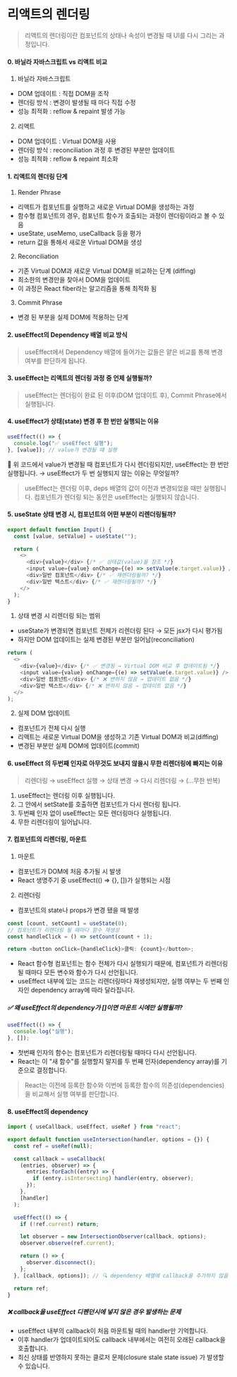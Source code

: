 # 리액트의 렌더링

> 리액트의 렌더링이란 컴포넌트의 상태나 속성이 변경될 때 UI를 다시 그리는 과정입니다.

#### 0. 바닐라 자바스크립트 vs 리액트 비교

1. 바닐라 자바스크립트

- DOM 업데이트 : 직접 DOM을 조작
- 렌더링 방식 : 변경이 발생될 때 마다 직접 수정
- 성능 최적화 : reflow & repaint 발생 가능

2. 리액트

- DOM 업데이트 : Virtual DOM을 사용
- 렌더링 방식 : reconciliation 과정 후 변경된 부분만 업데이트
- 성능 최적화 : reflow & repaint 최소화

#### 1. 리액트의 렌더링 단계

1. Render Phrase

- 리액트가 컴포넌트를 실행하고 새로운 Virtual DOM을 생성하는 과정
- 함수형 컴포넌트의 경우, 컴포넌트 함수가 호출되는 과정이 렌더링이라고 볼 수 있음
- useState, useMemo, useCallback 등을 평가
- return 값을 통해서 새로운 Virtual DOM을 생성

2. Reconciliation

- 기존 Virtual DOM과 새로운 Virtual DOM을 비교하는 단계 (diffing)
- 최소한의 변경만을 찾아서 DOM을 업데이트
- 이 과정은 React fiber라는 알고리즘을 통해 최적화 됨

3. Commit Phrase

- 변경 된 부분을 실제 DOM에 적용하는 단계

#### 2. useEffect의 Dependency 배열 비교 방식

> useEffect에서 Dependency 배열에 들어가는 값들은 얕은 비교를 통해 변경 여부를 판단하게 됩니다.

#### 3. useEffect는 리액트의 렌더링 과정 중 언제 실행될까?

> useEffect는 렌더링이 완료 된 이후(DOM 업데이트 후), Commit Phrase에서 실행됩니다.

#### 4. useEffect가 상태(state) 변경 후 한 번만 실행되는 이유

```javascript
useEffect(() => {
  console.log("✅ useEffect 실행");
}, [value]); // value가 변경될 때 실행
```

📌 위 코드에서 value가 변경될 때 컴포넌트가 다시 렌더링되지만, useEffect는 한 번만 실행됩니다.
→ useEffect가 두 번 실행되지 않는 이유는 무엇일까?

> useEffect는 렌더링 이후, deps 배열의 값이 이전과 변경되었을 때만 실행됩니다. 컴포넌트가 렌더링 되는 동안은 useEffect는 실행되지 않습니다.

#### 5. useState 상태 변경 시, 컴포넌트의 어떤 부분이 리렌더링될까?

```javascript
export default function Input() {
  const [value, setValue] = useState("");

  return (
    <>
      <div>{value}</div> {/* ✅ 상태값(value)을 참조 */}
      <input value={value} onChange={(e) => setValue(e.target.value)} />
      <div>일반 컴포넌트</div> {/* ✅ 재렌더링될까? */}
      <div>일반 텍스트</div> {/* ✅ 재렌더링될까? */}
    </>
  );
}
```

1. 상태 변경 시 리렌더링 되는 범위

- useState가 변경되면 컴포넌트 전체가 리렌더링 된다 → 모든 jsx가 다시 평가됨
- 하지만 DOM 업데이트는 실제 변경된 부분만 일어남(reconciliation)

```javascript
return (
  <>
    <div>{value}</div> {/* ✅ 변경됨 → Virtual DOM 비교 후 업데이트됨 */}
    <input value={value} onChange={(e) => setValue(e.target.value)} />
    <div>일반 컴포넌트</div> {/* ❌ 변하지 않음 → 업데이트 없음 */}
    <div>일반 텍스트</div> {/* ❌ 변하지 않음 → 업데이트 없음 */}
  </>
);
```

2. 실제 DOM 업데이트

- 컴포넌트가 전체 다시 실행
- 리액트는 새로운 Virtual DOM을 생성하고 기존 Virtual DOM과 비교(diffing)
- 변경된 부분만 실제 DOM에 업데이트(commit)

#### 6. useEffect 의 두번째 인자로 아무것도 보내지 않을시 무한 리렌더링에 빠지는 이유

> 리렌더링 → useEffect 실행 → 상태 변경 → 다시 리렌더링 → (...무한 반복)

1. useEffect는 렌더링 이후 실행됩니다.
2. 그 안에서 setState를 호출하면 컴포넌트가 다시 렌더링 됩니다.
3. 두번째 인자 없이 useEffect는 모든 렌더링마다 실행됩니다.
4. 무한 리렌더링이 일어납니다.

#### 7. 컴포넌트의 리렌더링, 마운트

1. 마운트

- 컴포넌트가 DOM에 처음 추가될 시 발생
- React 생명주기 중 useEffect(() => {}, [])가 실행되는 시점

2. 리렌더링

- 컴포넌트의 state나 props가 변경 됐을 때 발생

```javascript
const [count, setCount] = useState(0);
// 컴포넌트가 리렌더링 될 때마다 함수 재생성
const handleClick = () => setCount(count + 1);

return <button onClick={handleClick}>클릭: {count}</button>;
```

- React 함수형 컴포넌트는 함수 전체가 다시 실행되기 때문에, 컴포넌트가 리렌더링 될 때마다 모든 변수와 함수가 다시 선언됩니다.
- useEffect 내부에 있는 코드는 리렌더링마다 재생성되지만, 실행 여부는 두 번째 인자인 dependency array에 따라 달라집니다.

##### ✅ 왜 useEffect의 dependency가 []이면 마운트 시에만 실행될까?

```javascript
useEffect(() => {
  console.log("실행");
}, []);
```

- 첫번째 인자의 함수는 컴포넌트가 리렌더링될 때마다 다시 선언됩니다.
- React는 이 "새 함수"를 실행할지 말지를 두 번째 인자(dependency array)를 기준으로 결정합니다.

> React는 이전에 등록한 함수와 이번에 등록한 함수의 의존성(dependencies)을 비교해서 실행 여부를 판단합니다.

#### 8. useEffect의 dependency

```javascript
import { useCallback, useEffect, useRef } from "react";

export default function useIntersection(handler, options = {}) {
  const ref = useRef(null);

  const callback = useCallback(
    (entries, observer) => {
      entries.forEach((entry) => {
        if (entry.isIntersecting) handler(entry, observer);
      });
    },
    [handler]
  );

  useEffect(() => {
    if (!ref.current) return;

    let observer = new IntersectionObserver(callback, options);
    observer.observe(ref.current);

    return () => {
      observer.disconnect();
    };
  }, [callback, options]); // 🔍 dependency 배열에 callback을 추가하지 않을 경우?

  return ref;
}
```

##### ❌ callback을 useEffect 디펜던시에 넣지 않은 경우 발생하는 문제

- useEffect 내부의 callback이 처음 마운트될 때의 handler만 기억합니다.
- 이후 handler가 업데이트되어도 callback 내부에서는 여전히 오래된 callback을 호출합니다.
- 최신 상태를 반영하지 못하는 클로저 문제(closure stale state issue) 가 발생할 수 있습니다.
